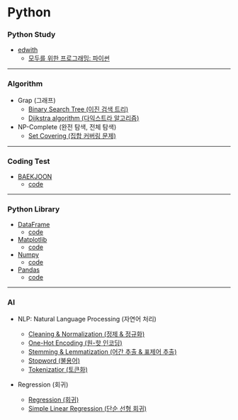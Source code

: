 # Python
### Python Study
+ [edwith](https://www.edwith.org/)
  + [모두를 위한 프로그래밍: 파이썬](https://github.com/jysaa5/VioletCheese_Study_Python/tree/master/Edwith/Programming_for_everyone)

--------------------------
### Algorithm
+ Grap (그래프)
  + [Binary Search Tree (이진 검색 트리)](https://github.com/jysaa5/VioletCheese_Study_Python/tree/master/Algorithm/BinaryTree)
  + [Dijkstra algorithm (다익스트라 알고리즘)](https://github.com/jysaa5/Violet_Study_Python/blob/master/Algorithm/Graph/Dijkstra%20algorithm.py)
+ NP-Complete (완전 탐색, 전체 탐색)
  + [Set Covering (집합 커버링 문제)](https://github.com/jysaa5/Violet_Study_Python/blob/master/Algorithm/NP_Complete/Set_Covering.py)

--------------------------
### Coding Test
+ [BAEKJOON](https://www.acmicpc.net/)
  + [code](https://github.com/jysaa5/Violet_Study_Python/tree/master/BaekJoo_Ex) 

--------------------------
### Python Library
+ [DataFrame](https://pandas.pydata.org/pandas-docs/stable/reference/frame.html)
  + [code](https://github.com/jysaa5/Violet_Study_Python/tree/master/AI/DataFrame)
+ [Matplotlib](https://matplotlib.org/)
  + [code](https://github.com/jysaa5/Violet_Study_Python/tree/master/AI/Matplotlib)
+ [Numpy](https://numpy.org/)
  + [code](https://github.com/jysaa5/Violet_Study_Python/tree/master/AI/Numpy)
+ [Pandas](https://pandas.pydata.org/)
  + [code](https://github.com/jysaa5/Violet_Study_Python/tree/master/AI/Pandas)

--------------------------
### AI
+ NLP: Natural Language Processing (자연어 처리)
  + [Cleaning & Normalization (정제 & 정규화)](https://github.com/jysaa5/Violet_Study_Python/tree/master/AI/NLP/Cleaning_Normalization)
  + [One-Hot Encoding (원-핫 인코딩)](https://github.com/jysaa5/VioletCheese_Study_Python/tree/master/AI/One_Hot_Encoding)
  + [Stemming & Lemmatization (어간 추출 & 표제어 추출)](https://github.com/jysaa5/Violet_Study_Python/tree/master/AI/NLP/Stemming_Lemmatization)
  + [Stopword (불용어)](https://github.com/jysaa5/Violet_Study_Python/tree/master/AI/NLP/Stopword)
  + [Tokenizatior (토큰화)](https://github.com/jysaa5/Violet_Study_Python/tree/master/AI/NLP/Tokenizatior)

+ Regression (회귀)
  + [Regression (회귀)](https://github.com/jysaa5/Violet_Study_Python/blob/master/AI/Regression/Regression.py) 
  + [Simple Linear Regression (단순 선형 회귀)](https://github.com/jysaa5/Violet_Study_Python/blob/master/AI/Regression/Simple_Linear_Regression.py)

